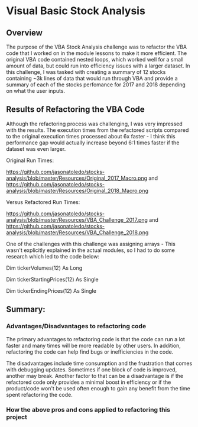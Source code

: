 # Visual Basic Stock Analysis

## Overview

The purpose of the VBA Stock Analysis challenge was to refactor the VBA code that I worked on in the module lessons to make it more efficient. The original VBA code contained nested loops, which worked well for a small amount of data, but could run into efficiency issues with a larger dataset. In this challenge, I was tasked with creating a summary of 12 stocks containing ~3k lines of data that would run through VBA and provide a summary of each of the stocks perfomance for 2017 and 2018 depending on what the user inputs.

## Results of Refactoring the VBA Code

Although the refactoring process was challenging, I was very impressed with the results. The execution times from the refactored scripts compared to the original execution times processed about 6x faster - I think this performance gap would actually increase beyond 6:1 times faster if the dataset was even larger.

Original Run Times:

https://github.com/jasonatoledo/stocks-analysis/blob/master/Resources/Original_2017_Macro.png and https://github.com/jasonatoledo/stocks-analysis/blob/master/Resources/Original_2018_Macro.png

Versus Refactored Run Times:

https://github.com/jasonatoledo/stocks-analysis/blob/master/Resources/VBA_Challenge_2017.png and https://github.com/jasonatoledo/stocks-analysis/blob/master/Resources/VBA_Challenge_2018.png

One of the challenges with this challenge was assigning arrays - This wasn't explicitly explained in the actual modules, so I had to do some research which led to the code below:

Dim tickerVolumes(12) As Long

Dim tickerStartingPrices(12) As Single

Dim tickerEndingPrices(12) As Single


## Summary:

### Advantages/Disadvantages to refactoring code

The primary advantages to refactoring code is that the code can run a lot faster and many times will be more readable by other users. In addition, refactoring the code can help find bugs or inefficiencies in the code.

The disadvantages include time consumption and the frustration that comes with debugging updates. Sometimes if one block of code is improved, another may break. Another factor to that can be a disadvantage is if the refactored code only provides a minimal boost in efficiency or if the product/code won't be used often enough to gain any benefit from the time spent refactoring the code.

### How the above pros and cons applied to refactoring this project
